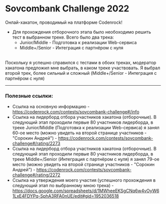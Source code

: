 # Sovcombank Challenge 2022
Онлай-хакатон, проводимый на платформе Codenrock!
- Для прохождения отборочного этапа было необоходимо решить тест в выбранном треке. Всего было два трека:
  - Junior/Middle - Подготовка к реализации Web-сервиса
  - Middle+/Senior - Интеграция с партнёром с нуля
  </br>
Поскольку я успешно справился с тестами в обоих треках, модератор хакатона предложил мне выбрать, в каком треке участвовать. Я выбрал второй трек, более сильный и сложный (Middle+/Senior - Интеграция с партнёром с нуля)
- - -
### Полезные ссылки:
- Ссылка на основную информацию - https://codenrock.com/contests/sovcombank-challenge#/info
- Ссылка на лидерборд отбора участников хакатона (отборочные). В следующий этап проходили первые 80 участников лидерборда, в треке Junior/Middle (Подготовка к реализации Web-сервиса) я занял 60-ое место (можно увидеть на второй странице участников - "Сорокин Андрей") - https://codenrock.com/contests/sovcombank-challenge#/rating/2273
- Ссылка на лидерборд отбора участников хакатона (отборочные). В следующий этап проходили первые 80 участников лидерборда, в треке Middle+/Senior (Интеграция с партнёром с нуля) я занял 79-ое место (можно увидеть на второй странице участников - "Сорокин Андрей") - https://codenrock.com/contests/sovcombank-challenge#/rating/2272
- Ссылка на утверждения моего участия (успешного прохождения в следующий этап по выбранному мною трека) - https://docs.google.com/spreadsheets/d/1MWheeEKSgCNq6w4vOyW61LxE4FDYPq-SphA3RFA0nUE/edit#gid=1952036518
